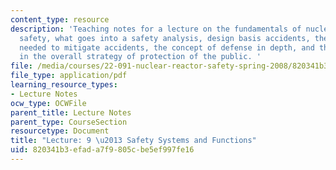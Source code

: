 ```yaml
---
content_type: resource
description: 'Teaching notes for a lecture on the fundamentals of nuclear reactor
  safety, what goes into a safety analysis, design basis accidents, the safety systems
  needed to mitigate accidents, the concept of defense in depth, and the role of containment
  in the overall strategy of protection of the public. '
file: /media/courses/22-091-nuclear-reactor-safety-spring-2008/820341b3efada7f9805cbe5ef997fe16_MIT22_091S08_lec09note.pdf
file_type: application/pdf
learning_resource_types:
- Lecture Notes
ocw_type: OCWFile
parent_title: Lecture Notes
parent_type: CourseSection
resourcetype: Document
title: "Lecture: 9 \u2013 Safety Systems and Functions"
uid: 820341b3-efad-a7f9-805c-be5ef997fe16
---
```

